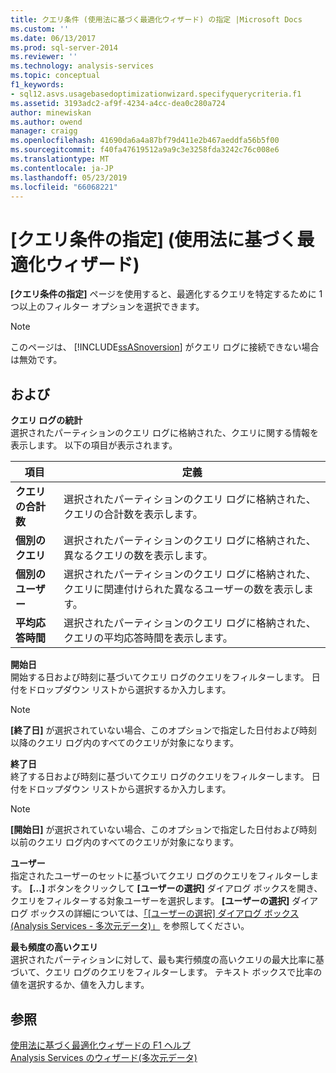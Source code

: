 ```yaml
---
title: クエリ条件 (使用法に基づく最適化ウィザード) の指定 |Microsoft Docs
ms.custom: ''
ms.date: 06/13/2017
ms.prod: sql-server-2014
ms.reviewer: ''
ms.technology: analysis-services
ms.topic: conceptual
f1_keywords:
- sql12.asvs.usagebasedoptimizationwizard.specifyquerycriteria.f1
ms.assetid: 3193adc2-af9f-4234-a4cc-dea0c280a724
author: minewiskan
ms.author: owend
manager: craigg
ms.openlocfilehash: 41690da6a4a87bf79d411e2b467aeddfa56b5f00
ms.sourcegitcommit: f40fa47619512a9a9c3e3258fda3242c76c008e6
ms.translationtype: MT
ms.contentlocale: ja-JP
ms.lasthandoff: 05/23/2019
ms.locfileid: "66068221"
---
```

# <a name="specify-query-criteria-usage-based-optimization-wizard"></a>[クエリ条件の指定] (使用法に基づく最適化ウィザード)
  **[クエリ条件の指定]** ページを使用すると、最適化するクエリを特定するために 1 つ以上のフィルター オプションを選択できます。  
  
> [!NOTE]  
>  このページは、 [!INCLUDE[ssASnoversion](../includes/ssasnoversion-md.md)] がクエリ ログに接続できない場合は無効です。  
  
## <a name="options"></a>および  
 **クエリ ログの統計**  
 選択されたパーティションのクエリ ログに格納された、クエリに関する情報を表示します。 以下の項目が表示されます。  
  
|項目|定義|  
|----------|----------------|  
|**クエリの合計数**|選択されたパーティションのクエリ ログに格納された、クエリの合計数を表示します。|  
|**個別のクエリ**|選択されたパーティションのクエリ ログに格納された、異なるクエリの数を表示します。|  
|**個別のユーザー**|選択されたパーティションのクエリ ログに格納された、クエリに関連付けられた異なるユーザーの数を表示します。|  
|**平均応答時間**|選択されたパーティションのクエリ ログに格納された、クエリの平均応答時間を表示します。|  
  
 **開始日**  
 開始する日および時刻に基づいてクエリ ログのクエリをフィルターします。 日付をドロップダウン リストから選択するか入力します。  
  
> [!NOTE]  
>  **[終了日]** が選択されていない場合、このオプションで指定した日付および時刻以降のクエリ ログ内のすべてのクエリが対象になります。  
  
 **終了日**  
 終了する日および時刻に基づいてクエリ ログのクエリをフィルターします。 日付をドロップダウン リストから選択するか入力します。  
  
> [!NOTE]  
>  **[開始日]** が選択されていない場合、このオプションで指定した日付および時刻以前のクエリ ログ内のすべてのクエリが対象になります。  
  
 **ユーザー**  
 指定されたユーザーのセットに基づいてクエリ ログのクエリをフィルターします。 **[...]** ボタンをクリックして **[ユーザーの選択]** ダイアログ ボックスを開き、クエリをフィルターする対象ユーザーを選択します。 **[ユーザーの選択]** ダイアログ ボックスの詳細については、[「[ユーザーの選択] ダイアログ ボックス (Analysis Services - 多次元データ)」](user-selection-dialog-box-analysis-services-multidimensional-data.md) を参照してください。  
  
 **最も頻度の高いクエリ**  
 選択されたパーティションに対して、最も実行頻度の高いクエリの最大比率に基づいて、クエリ ログのクエリをフィルターします。 テキスト ボックスで比率の値を選択するか、値を入力します。  
  
## <a name="see-also"></a>参照  
 [使用法に基づく最適化ウィザードの F1 ヘルプ](usage-based-optimization-wizard-f1-help.md)   
 [Analysis Services のウィザード&#40;多次元データ&#41;](analysis-services-wizards-multidimensional-data.md)  
  
  
